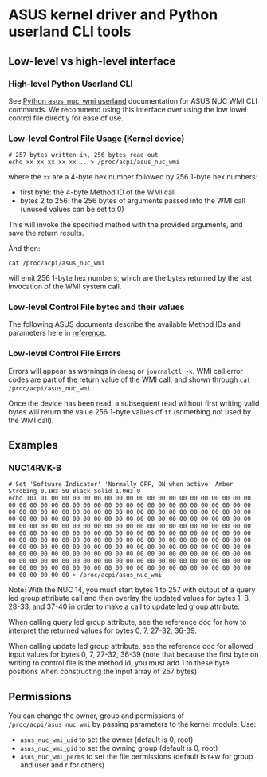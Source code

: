 # ASUS kernel driver and Python userland CLI tools

## Low-level vs high-level interface

### High-level Python Userland CLI

See [Python asus_nuc_wmi userland](asus_nuc_wmi) documentation for ASUS NUC WMI CLI commands. We recommend using this interface over
using the low lowel control file directly for ease of use.

### Low-level Control File Usage (Kernel device)

```
# 257 bytes written in, 256 bytes read out
echo xx xx xx xx xx .. > /proc/acpi/asus_nuc_wmi
```
where the `xx` are a 4-byte hex number followed by 256 1-byte hex numbers:

* first byte: the 4-byte Method ID of the WMI call
* bytes 2 to 256: the 256 bytes of arguments passed into the WMI call (unused values can be set to 0)

This will invoke the specified method with the provided arguments,
and save the return results.

And then:

```
cat /proc/acpi/asus_nuc_wmi
```
will emit 256 1-byte hex numbers, which are the bytes returned by the last
invocation of the WMI system call.

### Low-level Control File bytes and their values

The following ASUS documents describe the available Method IDs and
parameters here in [reference](reference).

### Low-level Control File Errors

Errors will appear as warnings in `dmesg` or `journalctl -k`. WMI call
error codes are part of the return value of the WMI call, and shown
through `cat /proc/acpi/asus_nuc_wmi`.

Once the device has been read, a subsequent read without first writing valid bytes
will return the value 256 1-byte values of `ff` (something not used by the WMI call).

## Examples

### NUC14RVK-B

```
# Set 'Software Indicator' 'Normally OFF, ON when active' Amber Strobing 0.1Hz 50 Black Solid 1.0Hz 0
echo 101 01 00 00 00 00 00 00 00 00 00 00 00 00 00 00 00 00 00 00 00 00 00 00 00 00 00 00 00 00 00 00 00 00 00 00 00 00 00 00 00 00 00 00 00 00 00 00 00 00 00 00 00 00 00 00 00 00 00 00 00 00 00 00 00 00 00 00 00 00 00 00 00 00 00 00 00 00 00 00 00 00 00 00 00 00 00 00 00 00 00 00 00 00 00 00 00 00 00 00 00 00 00 00 00 00 00 00 00 00 00 00 00 00 00 00 00 00 00 00 00 00 00 00 00 00 00 00 00 00 00 00 00 00 00 00 00 00 00 00 00 00 00 00 00 00 00 00 00 00 00 00 00 00 00 00 00 00 00 00 00 00 00 00 00 00 00 00 00 00 00 00 00 00 00 00 00 00 00 00 00 00 00 00 00 00 00 00 00 00 00 00 00 00 00 00 00 00 00 00 00 00 00 00 00 00 00 00 00 00 00 00 00 00 00 00 00 00 00 00 00 00 00 00 00 00 00 00 00 00 00 00 00 00 00 00 00 00 00 00 00 00 00 00 00 00 00 00 00 00 00 00 00 00 00 00 00 > /proc/acpi/asus_nuc_wmi
```

Note: With the NUC 14, you must start bytes 1 to 257 with output of a query led group attribute call and then
overlay the updated values for bytes 1, 8, 28-33, and 37-40 in order to make a call to update led group attribute.

When calling query led group attribute, see the reference doc for how to interpret the returned values for bytes
0, 7, 27-32, 36-39.

When calling update led group attribute, see the reference doc for allowed input values for bytes
0, 7, 27-32, 36-39 (note that because the first byte on writing to control file is the method id,
you must add 1 to these byte positions when constructing the input array of 257 bytes).

## Permissions

You can change the owner, group and permissions of `/proc/acpi/asus_nuc_wmi` by
passing parameters to the kernel module. Use:

* `asus_nuc_wmi_uid` to set the owner (default is 0, root)
* `asus_nuc_wmi_gid` to set the owning group (default is 0, root)
* `asus_nuc_wmi_perms` to set the file permissions (default is r+w for
  group and user and r for others)
